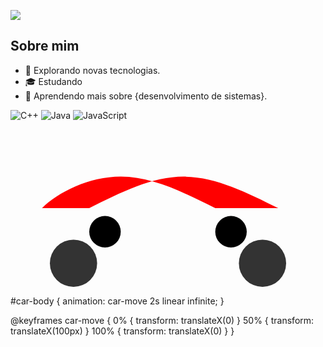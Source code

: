 ![](https://komarev.com/ghpvc/?username=iuricode&color=006bed)

## Sobre mim

- 🤔 Explorando novas tecnologias.
- 🎓 Estudando 
- 🌱 Aprendendo mais sobre {desenvolvimento de sistemas}.


![C++](https://img.shields.io/badge/-C++-333333?style=flat&logo=C%2B%2B&logoColor=00599C)
![Java](https://img.shields.io/badge/-Java-333333?style=flat&logo=Java&logoColor=007396)
![JavaScript](https://img.shields.io/badge/-JavaScript-333333?style=flat&logo=javascript)

<svg viewBox="0 0 200 100" xmlns="http://www.w3.org/2000/svg">
  <g id="car-body">
    <path d="M20,50 C30,40 50,30 70,30 C90,30 110,40 130,50 L170,50 C150,40 130,30 110,30 C90,30 70,40 50,50 Z" fill="#FF0000" />
    <circle cx="60" cy="65" r="10" fill="#000000" />
    <circle cx="140" cy="65" r="10" fill="#000000" />
  </g>
  <g id="wheels">
    <circle cx="40" cy="85" r="15" fill="#333333" />
    <circle cx="160" cy="85" r="15" fill="#333333" />
  </g>
</svg>

#car-body {
  animation: car-move 2s linear infinite;
}

@keyframes car-move {
  0% { transform: translateX(0) }
  50% { transform: translateX(100px) }
  100% { transform: translateX(0) }
}

